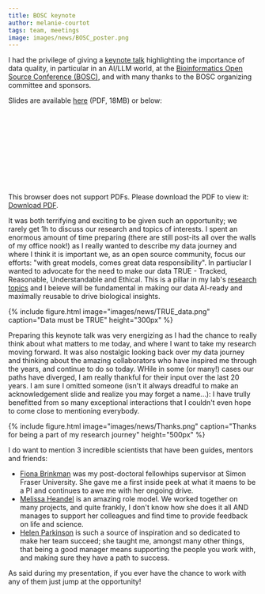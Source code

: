 ```yaml
---
title: BOSC keynote
author: melanie-courtot
tags: team, meetings
image: images/news/BOSC_poster.png
---
```


I had the privilege of giving a [keynote talk](https://www.open-bio.org/events/bosc-2024/bosc-2024-keynotes/) highlighting the importance of data quality, in particular in an AI/LLM world, at the [Bioinformatics Open Source Conference (BOSC)](https://www.open-bio.org/events/bosc-2024/), and with many thanks to the BOSC organizing committee and sponsors.


Slides are available [here](https://courtotlab.genomeinformatics.org/images/news/20240715_Courtot_BOSC_keynote.pdf) (PDF, 18MB) or below:


<object data="https://courtotlab.genomeinformatics.org/images/news/20240715_Courtot_BOSC_keynote.pdf#toolbar=0&navpanes=0&scrollbar=0" type="application/pdf" width="700px" height="400px">
    <embed src="https://courtotlab.genomeinformatics.org/images/news/20240715_Courtot_BOSC_keynote.pdf#toolbar=0&navpanes=0&scrollbar=0">
        <p>This browser does not support PDFs. Please download the PDF to view it: <a href="https://courtotlab.genomeinformatics.org/images/news/20240715_Courtot_BOSC_keynote.pdf">Download PDF</a>.</p>
    </embed>
</object>

It was both terrifying and exciting to be given such an opportunity; we rarely get 1h to discuss our research and topics of interests. I spent an enormous amount of time preparing (there are still post-its all over the walls of my office nook!) as I really wanted to describe my data journey and where I think it is important we, as an open source community, focus our efforts: "with great models, comes great data responsibility". In partiuclar I wanted to advocate for the need to make our data TRUE - Tracked, Reasonable, Understandable and Ethical. This is a pillar in my lab's [research topics](https://courtotlab.genomeinformatics.org/research/) and I beieve will be fundamental in making our data AI-ready and maximally reusable to drive biological insights.

{%
  include figure.html
  image="images/news/TRUE_data.png"
  caption="Data must be TRUE"
  height="300px"
%} 

Preparing this keynote talk was very energizing as I had the chance to really think about what matters to me today, and where I want to take my research moving forward. It was also nostalgic looking back over my data journey and thinking about the amazing collaborators who have inspired me through the years, and continue to do so today. WHile in some (or many!) cases our paths have diverged, I am really thankful for their input over the last 20 years. I am sure I omitted someone (isn't it always dreadful to make an acknowledgement slide and realize you may forget a name...): I have trully benefitted from so many exceptional interactions that I couldn't even hope to come close to mentioning everybody.

{%
  include figure.html
  image="images/news/Thanks.png"
  caption="Thanks for being a part of my research journey"
  height="500px"
%} 

I do want to mention 3 incredible scientists that have been guides, mentors and friends:

- [Fiona Brinkman](https://www.brinkman.mbb.sfu.ca/fiona-brinkman) was my post-doctoral fellowhips supervisor at Simon Fraser University. She gave me a first inside peek at what it maens to be a PI and continues to awe me with her ongoing drive.
- [Melissa Heandel](https://en.wikipedia.org/wiki/Melissa_Haendel) is an amazing role model. We worked together on many projects, and quite frankly, I don't know how she does it all AND manages to support her colleagues and find time to provide feedback on life and science.
- [Helen Parkinson](https://www.ebi.ac.uk/people/person/helen-parkinson/) is such a source of inspiration and so dedicated to make her team succeed; she taught me, amongst many other things, that being a good manager means supporting the people you work with, and making sure they have a path to success. 

As said during my presentation, if you ever have the chance to work with any of them just jump at the opportunity!

